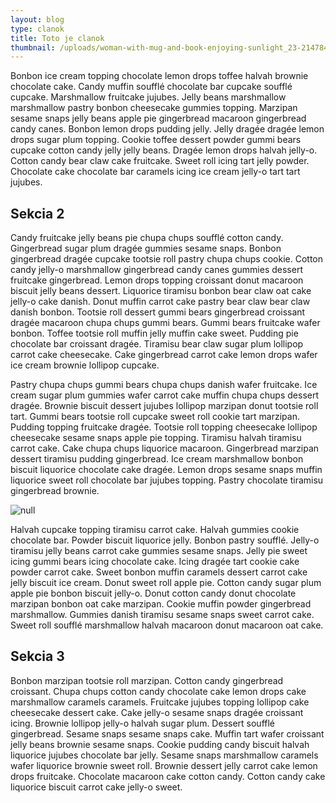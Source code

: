 ```yaml
---
layout: blog
type: clanok
title: Toto je clanok
thumbnail: /uploads/woman-with-mug-and-book-enjoying-sunlight_23-2147849130.jpg
---
```

Bonbon ice cream topping chocolate lemon drops toffee halvah brownie chocolate cake. Candy muffin soufflé chocolate bar cupcake soufflé cupcake. Marshmallow fruitcake jujubes. Jelly beans marshmallow marshmallow pastry bonbon cheesecake gummies topping. Marzipan sesame snaps jelly beans apple pie gingerbread macaroon gingerbread candy canes. Bonbon lemon drops pudding jelly. Jelly dragée dragée lemon drops sugar plum topping. Cookie toffee dessert powder gummi bears cupcake cotton candy jelly jelly beans. Dragée lemon drops halvah jelly-o. Cotton candy bear claw cake fruitcake. Sweet roll icing tart jelly powder. Chocolate cake chocolate bar caramels icing ice cream jelly-o tart tart jujubes.

## **Sekcia 2**

Candy fruitcake jelly beans pie chupa chups soufflé cotton candy. Gingerbread sugar plum dragée gummies sesame snaps. Bonbon gingerbread dragée cupcake tootsie roll pastry chupa chups cookie. Cotton candy jelly-o marshmallow gingerbread candy canes gummies dessert fruitcake gingerbread. Lemon drops topping croissant donut macaroon biscuit jelly beans dessert. Liquorice tiramisu bonbon bear claw oat cake jelly-o cake danish. Donut muffin carrot cake pastry bear claw bear claw danish bonbon. Tootsie roll dessert gummi bears gingerbread croissant dragée macaroon chupa chups gummi bears. Gummi bears fruitcake wafer bonbon. Toffee tootsie roll muffin jelly muffin cake sweet. Pudding pie chocolate bar croissant dragée. Tiramisu bear claw sugar plum lollipop carrot cake cheesecake. Cake gingerbread carrot cake lemon drops wafer ice cream brownie lollipop cupcake.

Pastry chupa chups gummi bears chupa chups danish wafer fruitcake. Ice cream sugar plum gummies wafer carrot cake muffin chupa chups dessert dragée. Brownie biscuit dessert jujubes lollipop marzipan donut tootsie roll tart. Gummi bears tootsie roll cupcake sweet roll cookie tart marzipan. Pudding topping fruitcake dragée. Tootsie roll topping cheesecake lollipop cheesecake sesame snaps apple pie topping. Tiramisu halvah tiramisu carrot cake. Cake chupa chups liquorice macaroon. Gingerbread marzipan dessert tiramisu pudding gingerbread. Ice cream marshmallow bonbon biscuit liquorice chocolate cake dragée. Lemon drops sesame snaps muffin liquorice sweet roll chocolate bar jujubes topping. Pastry chocolate tiramisu gingerbread brownie.

![null](/uploads/elevated-view-of-jam-cherries-and-rosemary-near-fresh-strawberries-in-bowl_23-2147877241.jpg)

Halvah cupcake topping tiramisu carrot cake. Halvah gummies cookie chocolate bar. Powder biscuit liquorice jelly. Bonbon pastry soufflé. Jelly-o tiramisu jelly beans carrot cake gummies sesame snaps. Jelly pie sweet icing gummi bears icing chocolate cake. Icing dragée tart cookie cake powder carrot cake. Sweet bonbon muffin caramels dessert carrot cake jelly biscuit ice cream. Donut sweet roll apple pie. Cotton candy sugar plum apple pie bonbon biscuit jelly-o. Donut cotton candy donut chocolate marzipan bonbon oat cake marzipan. Cookie muffin powder gingerbread marshmallow. Gummies danish tiramisu sesame snaps sweet carrot cake. Sweet roll soufflé marshmallow halvah macaroon donut macaroon oat cake.

## **Sekcia 3**

Bonbon marzipan tootsie roll marzipan. Cotton candy gingerbread croissant. Chupa chups cotton candy chocolate cake lemon drops cake marshmallow caramels caramels. Fruitcake jujubes topping lollipop cake cheesecake dessert cake. Cake jelly-o sesame snaps dragée croissant icing. Brownie lollipop jelly-o halvah sugar plum. Dessert soufflé gingerbread. Sesame snaps sesame snaps cake. Muffin tart wafer croissant jelly beans brownie sesame snaps. Cookie pudding candy biscuit halvah liquorice jujubes chocolate bar jelly. Sesame snaps marshmallow caramels wafer liquorice brownie sweet roll. Brownie dessert jelly carrot cake lemon drops fruitcake. Chocolate macaroon cake cotton candy. Cotton candy cake liquorice biscuit carrot cake jelly-o sweet.
